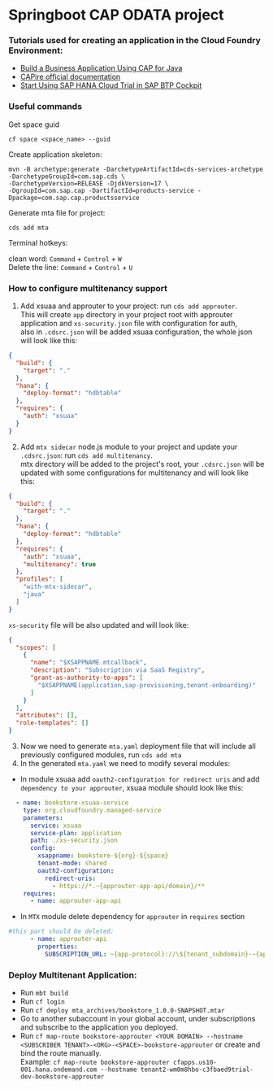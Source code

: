 # Springboot CAP ODATA project

### Tutorials used for creating an application in the Cloud Foundry Environment:

* [Build a Business Application Using CAP for Java](https://developers.sap.com/mission.cap-java-app.html)
* [CAPire official documentation](https://cap.cloud.sap/docs/get-started/jumpstart)
* [Start Using SAP HANA Cloud Trial in SAP BTP Cockpit](https://developers.sap.com/tutorials/hana-cloud-mission-trial-2.html)

### Useful commands

Get space guid

```
cf space <space_name> --guid
```

Create application skeleton:

```
mvn -B archetype:generate -DarchetypeArtifactId=cds-services-archetype -DarchetypeGroupId=com.sap.cds \
-DarchetypeVersion=RELEASE -DjdkVersion=17 \
-DgroupId=com.sap.cap -DartifactId=products-service -Dpackage=com.sap.cap.productsservice
```

Generate mta file for project:

```
cds add mta
```
Terminal hotkeys:

clean word: `Command` + `Control` + `W`\
Delete the line: `Command` + `Control` + `U`

### How to configure multitenancy support

1. Add xsuaa and approuter to your project:  run `cds add approuter`. \
   This will create `app` directory in your project root with approuter application and `xs-security.json` file with
   configuration for auth,\
   also in `.cdsrc.json` will be added xsuaa configuration, the whole json will look like this:

```json
{
  "build": {
    "target": "."
  },
  "hana": {
    "deploy-format": "hdbtable"
  },
  "requires": {
    "auth": "xsuaa"
  }
}
```

2. Add `mtx sidecar` node.js module to your project and update your `.cdsrc.json`: run `cds add multitenancy`. \
   mtx directory will be added to the project's root, your `.cdsrc.json` will be updated with some configurations for
   multitenancy and will look like this:

```json
{
  "build": {
    "target": "."
  },
  "hana": {
    "deploy-format": "hdbtable"
  },
  "requires": {
    "auth": "xsuaa",
    "multitenancy": true
  },
  "profiles": [
    "with-mtx-sidecar",
    "java"
  ]
}
```

`xs-security` file will be also updated and will look like:

```json
{
  "scopes": [
    {
      "name": "$XSAPPNAME.mtcallback",
      "description": "Subscription via SaaS Registry",
      "grant-as-authority-to-apps": [
        "$XSAPPNAME(application,sap-provisioning,tenant-onboarding)"
      ]
    }
  ],
  "attributes": [],
  "role-templates": []
}

```

3. Now we need to generate `mta.yaml` deployment file that will include all previously configured modules,
   run `cds add mta`
4. In the generated `mta.yaml` we need to modify several modules:
- In module xsuaa add `oauth2-configuration for redirect uris` and add `dependency to your approuter`, xsuaa module should look like this:
```yaml
  - name: bookstore-xsuaa-service
    type: org.cloudfoundry.managed-service
    parameters:
      service: xsuaa
      service-plan: application
      path: ./xs-security.json
      config:
        xsappname: bookstore-${org}-${space}
        tenant-mode: shared
        oauth2-configuration:
          redirect-uris:
            - https://*.~{approuter-app-api/domain}/**
    requires:
      - name: approuter-app-api
```      
- In `MTX` module delete dependency for `approuter` in `requires` section
```yaml
#this part should be deleted:
      - name: approuter-api
        properties:
          SUBSCRIPTION_URL: ~{app-protocol}://\${tenant_subdomain}-~{app-uri}
```

### Deploy Multitenant Application:

- Run `mbt build`
- Run `cf login`
- Run `cf deploy mta_archives/bookstore_1.0.0-SNAPSHOT.mtar`
- Go to another subaccount in your global account, under subscriptions and subscribe to the application you deployed.
- Run `cf map-route bookstore-approuter <YOUR DOMAIN> --hostname <SUBSCRIBER TENANT>-<ORG>-<SPACE>-bookstore-approuter`
  or create and bind the route manually.\
  Example: `cf map-route bookstore-approuter cfapps.us10-001.hana.ondemand.com --hostname tenant2-wm0m8hbo-c3fbaed9trial-dev-bookstore-approuter`

